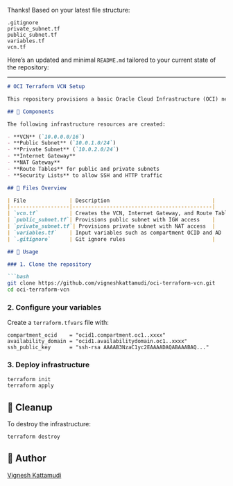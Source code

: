 Thanks! Based on your latest file structure:

```
.gitignore  
private_subnet.tf  
public_subnet.tf  
variables.tf  
vcn.tf  
```

Here’s an updated and minimal `README.md` tailored to your current state of the repository:

---

````markdown
# OCI Terraform VCN Setup

This repository provisions a basic Oracle Cloud Infrastructure (OCI) network using Terraform.

## 🔧 Components

The following infrastructure resources are created:

- **VCN** (`10.0.0.0/16`)
- **Public Subnet** (`10.0.1.0/24`)
- **Private Subnet** (`10.0.2.0/24`)
- **Internet Gateway**
- **NAT Gateway**
- **Route Tables** for public and private subnets
- **Security Lists** to allow SSH and HTTP traffic

## 📁 Files Overview

| File              | Description                                 |
|-------------------|---------------------------------------------|
| `vcn.tf`          | Creates the VCN, Internet Gateway, and Route Tables |
| `public_subnet.tf`| Provisions public subnet with IGW access    |
| `private_subnet.tf`| Provisions private subnet with NAT access  |
| `variables.tf`    | Input variables such as compartment OCID and AD |
| `.gitignore`      | Git ignore rules                            |

## 🚀 Usage

### 1. Clone the repository

```bash
git clone https://github.com/vigneshkattamudi/oci-terraform-vcn.git
cd oci-terraform-vcn
````

### 2. Configure your variables

Create a `terraform.tfvars` file with:

```hcl
compartment_ocid    = "ocid1.compartment.oc1..xxxx"
availability_domain = "ocid1.availabilitydomain.oc1..xxxx"
ssh_public_key      = "ssh-rsa AAAAB3NzaC1yc2EAAAADAQABAAABAQ..."
```

### 3. Deploy infrastructure

```bash
terraform init
terraform apply
```

## 🧹 Cleanup

To destroy the infrastructure:

```bash
terraform destroy
```

## 🧑 Author

[Vignesh Kattamudi](https://github.com/vigneshkattamudi)
